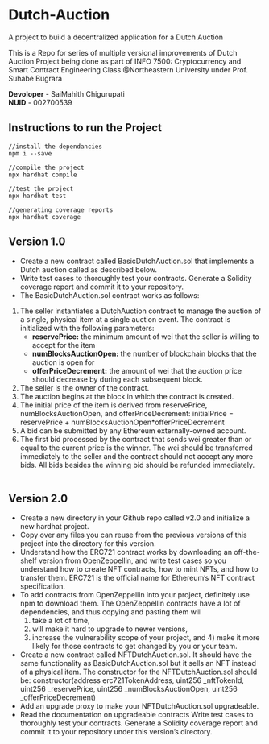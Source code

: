 # Dutch-Auction

A project to build a decentralized application for a Dutch Auction

This is a Repo for series of multiple versional improvements of Dutch Auction Project being done as part of INFO 7500: Cryptocurrency and Smart Contract Engineering Class @Northeastern University under Prof. Suhabe Bugrara

<Strong>Devoloper</Strong> - SaiMahith Chigurupati <br>
<Strong>NUID</Strong> - 002700539

## Instructions to run the Project

````
//install the dependancies
npm i --save

//compile the project
npx hardhat compile

//test the project
npx hardhat test

//generating coverage reports
npx hardhat coverage

````

## Version 1.0

- Create a new contract called BasicDutchAuction.sol that implements a Dutch auction called as described below.
- Write test cases to thoroughly test your contracts. Generate a Solidity coverage report and commit it to your repository.
- The BasicDutchAuction.sol contract works as follows:

1. The seller instantiates a DutchAuction contract to manage the auction of a single, physical item at a single auction event. The contract is initialized with the following parameters:
     - <Strong>reservePrice:</Strong> the minimum amount of wei that the seller is willing to accept for the item
     - <Strong>numBlocksAuctionOpen:</Strong> the number of blockchain blocks that the auction is open for
     - <Strong>offerPriceDecrement:</Strong> the amount of wei that the auction price should decrease by during each subsequent block. 
2. The seller is the owner of the contract.
3. The auction begins at the block in which the contract is created.
4. The initial price of the item is derived from reservePrice, numBlocksAuctionOpen, and  offerPriceDecrement: initialPrice = reservePrice + numBlocksAuctionOpen*offerPriceDecrement
5. A bid can be submitted by any Ethereum externally-owned account.
6. The first bid processed by the contract that sends wei greater than or equal to the current price is the  winner. The wei should be transferred immediately to the seller and the contract should not accept  any more bids. All bids besides the winning bid should be refunded immediately.
<br> <br>
## Version 2.0
- Create a new directory in your Github repo called v2.0 and initialize a new hardhat project.
- Copy over any files you can reuse from the previous versions of this project into the directory for this version.
- Understand how the ERC721 contract works by downloading an off-the-shelf version from OpenZeppellin, and write test cases so you understand how to create NFT contracts, how to mint NFTs, and how to transfer them. ERC721 is the official name for Ethereum’s NFT contract specification.
- To add contracts from OpenZeppellin into your project, definitely use npm to download them. The OpenZeppellin contracts have a lot of dependencies, and thus copying and pasting them will 
     1. take a lot of time, 
     2. will make it hard to upgrade to newer versions, 
     3. increase the vulnerability scope of your project, and 4) make it more likely for those contracts to get changed by you or your team.
- Create a new contract called NFTDutchAuction.sol. It should have the same functionality as BasicDutchAuction.sol but it sells an NFT instead of a physical item. The constructor for the NFTDutchAuction.sol should be: constructor(address erc721TokenAddress, uint256 _nftTokenId, uint256 _reservePrice, uint256 _numBlocksAuctionOpen, uint256 _offerPriceDecrement)
- Add an upgrade proxy to make your NFTDutchAuction.sol upgradeable.
- Read the documentation on upgradeable contracts
Write test cases to thoroughly test your contracts. Generate a Solidity coverage report and commit it to your repository under this version’s directory.
